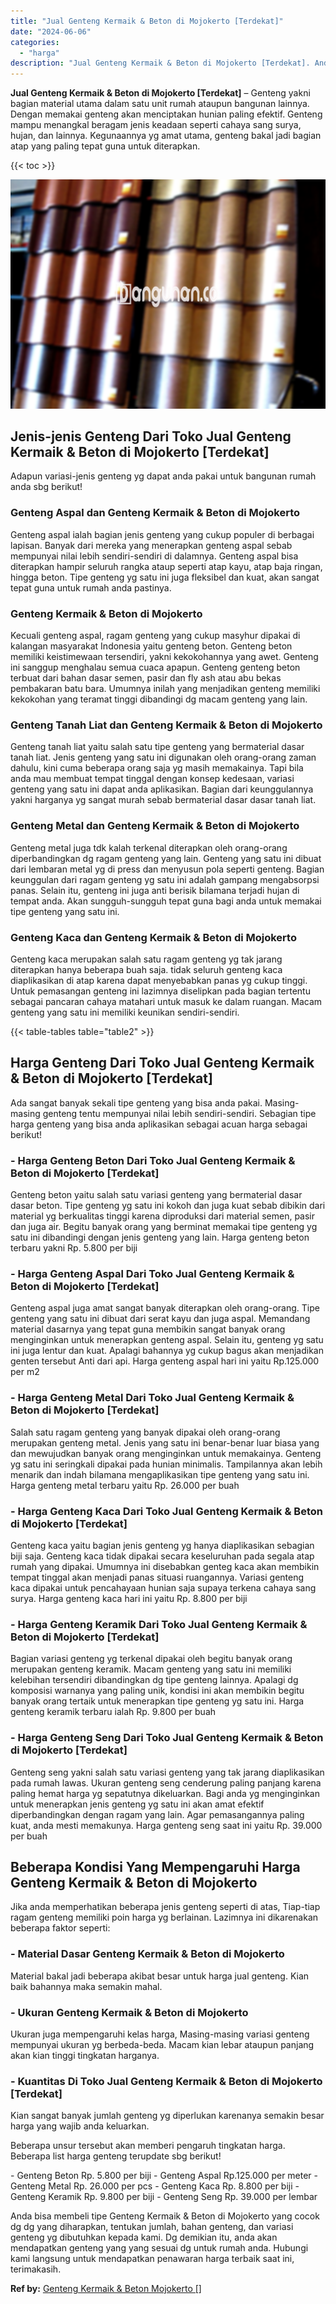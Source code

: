 ```yaml
---
title: "Jual Genteng Kermaik & Beton di Mojokerto [Terdekat]"
date: "2024-06-06"
categories: 
  - "harga"
description: "Jual Genteng Kermaik & Beton di Mojokerto [Terdekat]. Anda bisa membeli tipe Genteng Kermaik & Beton di Mojokerto yang cocok dg dg yang diharapkan, tentukan..."
---
```


**Jual Genteng Kermaik & Beton di Mojokerto \[Terdekat\]** – Genteng yakni bagian material utama dalam satu unit rumah ataupun bangunan lainnya. Dengan memakai genteng akan menciptakan hunian paling efektif. Genteng mampu menangkal beragam jenis keadaan seperti cahaya sang surya, hujan, dan lainnya. Kegunaannya yg amat utama, genteng bakal jadi bagian atap yang paling tepat guna untuk diterapkan.

{{< toc >}}

![Jual Genteng Kermaik & Beton di Mojokerto [Terdekat]](/images/genteng-minimalis-murah14.png)

## Jenis-jenis Genteng Dari Toko Jual Genteng Kermaik & Beton di Mojokerto \[Terdekat\]

Adapun variasi-jenis genteng yg dapat anda pakai untuk bangunan rumah anda sbg berikut!

### Genteng Aspal dan Genteng Kermaik & Beton di Mojokerto

Genteng aspal ialah bagian jenis genteng yang cukup populer di berbagai lapisan. Banyak dari mereka yang menerapkan genteng aspal sebab mempunyai nilai lebih sendiri-sendiri di dalamnya. Genteng aspal bisa diterapkan hampir seluruh rangka ataup seperti atap kayu, atap baja ringan, hingga beton. Tipe genteng yg satu ini juga fleksibel dan kuat, akan sangat tepat guna untuk rumah anda pastinya.

### Genteng Kermaik & Beton di Mojokerto

Kecuali genteng aspal, ragam genteng yang cukup masyhur dipakai di kalangan masyarakat Indonesia yaitu genteng beton. Genteng beton memiliki keistimewaan tersendiri, yakni kekokohannya yang awet. Genteng ini sanggup menghalau semua cuaca apapun. Genteng genteng beton terbuat dari bahan dasar semen, pasir dan fly ash atau abu bekas pembakaran batu bara. Umumnya inilah yang menjadikan genteng memiliki kekokohan yang teramat tinggi dibandingi dg macam genteng yang lain.

### Genteng Tanah Liat dan Genteng Kermaik & Beton di Mojokerto

Genteng tanah liat yaitu salah satu tipe genteng yang bermaterial dasar tanah liat. Jenis genteng yang satu ini digunakan oleh orang-orang zaman dahulu, kini cuma beberapa orang saja yg masih memakainya. Tapi bila anda mau membuat tempat tinggal dengan konsep kedesaan, variasi genteng yang satu ini dapat anda aplikasikan. Bagian dari keunggulannya yakni harganya yg sangat murah sebab bermaterial dasar dasar tanah liat.

### Genteng Metal dan Genteng Kermaik & Beton di Mojokerto

Genteng metal juga tdk kalah terkenal diterapkan oleh orang-orang diperbandingkan dg ragam genteng yang lain. Genteng yang satu ini dibuat dari lembaran metal yg di press dan menyusun pola seperti genteng. Bagian keunggulan dari ragam genteng yg satu ini adalah gampang mengabsorpsi panas. Selain itu, genteng ini juga anti berisik bilamana terjadi hujan di tempat anda. Akan sungguh-sungguh tepat guna bagi anda untuk memakai tipe genteng yang satu ini.

### Genteng Kaca dan Genteng Kermaik & Beton di Mojokerto

Genteng kaca merupakan salah satu ragam genteng yg tak jarang diterapkan hanya beberapa buah saja. tidak seluruh genteng kaca diaplikasikan di atap karena dapat menyebabkan panas yg cukup tinggi. Untuk pemasangan genteng ini lazimnya diselipkan pada bagian tertentu sebagai pancaran cahaya matahari untuk masuk ke dalam ruangan. Macam genteng yang satu ini memiliki keunikan sendiri-sendiri.

{{< table-tables table="table2" >}}

## Harga Genteng Dari Toko Jual Genteng Kermaik & Beton di Mojokerto \[Terdekat\]

Ada sangat banyak sekali tipe genteng yang bisa anda pakai. Masing-masing genteng tentu mempunyai nilai lebih sendiri-sendiri. Sebagian tipe harga genteng yang bisa anda aplikasikan sebagai acuan harga sebagai berikut!

### \- Harga Genteng Beton Dari Toko Jual Genteng Kermaik & Beton di Mojokerto \[Terdekat\]

Genteng beton yaitu salah satu variasi genteng yang bermaterial dasar dasar beton. Tipe genteng yg satu ini kokoh dan juga kuat sebab dibikin dari material yg berkualitas tinggi karena diproduksi dari material semen, pasir dan juga air. Begitu banyak orang yang berminat memakai tipe genteng yg satu ini dibandingi dengan jenis genteng yang lain. Harga genteng beton terbaru yakni Rp. 5.800 per biji

### \- Harga Genteng Aspal Dari Toko Jual Genteng Kermaik & Beton di Mojokerto \[Terdekat\]

Genteng aspal juga amat sangat banyak diterapkan oleh orang-orang. Tipe genteng yang satu ini dibuat dari serat kayu dan juga aspal. Memandang material dasarnya yang tepat guna membikin sangat banyak orang menginginkan untuk menerapkan genteng aspal. Selain itu, genteng yg satu ini juga lentur dan kuat. Apalagi bahannya yg cukup bagus akan menjadikan genten tersebut Anti dari api. Harga genteng aspal hari ini yaitu Rp.125.000 per m2

### \- Harga Genteng Metal Dari Toko Jual Genteng Kermaik & Beton di Mojokerto \[Terdekat\]

Salah satu ragam genteng yang banyak dipakai oleh orang-orang merupakan genteng metal. Jenis yang satu ini benar-benar luar biasa yang dan mewujudkan banyak orang menginginkan untuk memakainya. Genteng yg satu ini seringkali dipakai pada hunian minimalis. Tampilannya akan lebih menarik dan indah bilamana mengaplikasikan tipe genteng yang satu ini. Harga genteng metal terbaru yaitu Rp. 26.000 per buah

### \- Harga Genteng Kaca Dari Toko Jual Genteng Kermaik & Beton di Mojokerto \[Terdekat\]

Genteng kaca yaitu bagian jenis genteng yg hanya diaplikasikan sebagian biji saja. Genteng kaca tidak dipakai secara keseluruhan pada segala atap rumah yang dipakai. Umumnya ini disebabkan genteg kaca akan membikin tempat tinggal akan menjadi panas situasi ruangannya. Variasi genteng kaca dipakai untuk pencahayaan hunian saja supaya terkena cahaya sang surya. Harga genteng kaca hari ini yaitu Rp. 8.800 per biji

### \- Harga Genteng Keramik Dari Toko Jual Genteng Kermaik & Beton di Mojokerto \[Terdekat\]

Bagian variasi genteng yg terkenal dipakai oleh begitu banyak orang merupakan genteng keramik. Macam genteng yang satu ini memiliki kelebihan tersendiri dibandingkan dg tipe genteng lainnya. Apalagi dg komposisi warnanya yang paling unik, kondisi ini akan membikin begitu banyak orang tertaik untuk menerapkan tipe genteng yg satu ini. Harga genteng keramik terbaru ialah Rp. 9.800 per buah

### \- Harga Genteng Seng Dari Toko Jual Genteng Kermaik & Beton di Mojokerto \[Terdekat\]

Genteng seng yakni salah satu variasi genteng yang tak jarang diaplikasikan pada rumah lawas. Ukuran genteng seng cenderung paling panjang karena paling hemat harga yg sepatutnya dikeluarkan. Bagi anda yg menginginkan untuk menerapkan jenis genteng yg satu ini akan amat efektif diperbandingkan dengan ragam yang lain. Agar pemasangannya paling kuat, anda mesti memakunya. Harga genteng seng saat ini yaitu Rp. 39.000 per buah

## Beberapa Kondisi Yang Mempengaruhi Harga Genteng Kermaik & Beton di Mojokerto

Jika anda memperhatikan beberapa jenis genteng seperti di atas, Tiap-tiap ragam genteng memiliki poin harga yg berlainan. Lazimnya ini dikarenakan beberapa faktor seperti:

### \- Material Dasar Genteng Kermaik & Beton di Mojokerto

Material bakal jadi beberapa akibat besar untuk harga jual genteng. Kian baik bahannya maka semakin mahal.

### \- Ukuran Genteng Kermaik & Beton di Mojokerto

Ukuran juga mempengaruhi kelas harga, Masing-masing variasi genteng mempunyai ukuran yg berbeda-beda. Macam kian lebar ataupun panjang akan kian tinggi tingkatan harganya.

### \- Kuantitas Di Toko Jual Genteng Kermaik & Beton di Mojokerto \[Terdekat\]

Kian sangat banyak jumlah genteng yg diperlukan karenanya semakin besar harga yang wajib anda keluarkan.

Beberapa unsur tersebut akan memberi pengaruh tingkatan harga. Beberapa list harga genteng terupdate sbg berikut!

\- Genteng Beton Rp. 5.800 per biji - Genteng Aspal Rp.125.000 per meter - Genteng Metal Rp. 26.000 per pcs - Genteng Kaca Rp. 8.800 per biji - Genteng Keramik Rp. 9.800 per biji - Genteng Seng Rp. 39.000 per lembar

Anda bisa membeli tipe Genteng Kermaik & Beton di Mojokerto yang cocok dg dg yang diharapkan, tentukan jumlah, bahan genteng, dan variasi genteng yg dibutuhkan kepada kami. Dg demikian itu, anda akan mendapatkan genteng yang yang sesuai dg untuk rumah anda. Hubungi kami langsung untuk mendapatkan penawaran harga terbaik saat ini, terimakasih.

**Ref by:**  [Genteng Kermaik & Beton  Mojokerto []](https://id.wikipedia.org/wiki/Genteng)
